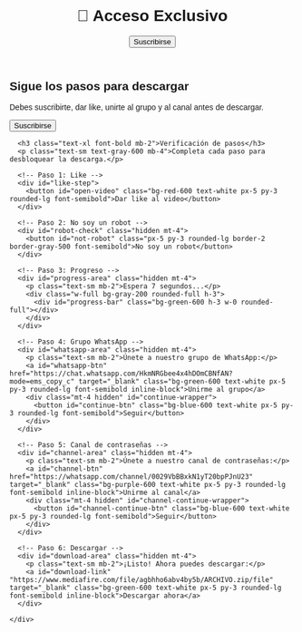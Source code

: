 <!doctype html>
<html lang="es">
<head>
  <meta charset="utf-8" />
  <meta name="viewport" content="width=device-width, initial-scale=1" />
  <title>Acceso exclusivo</title>
  <script src="https://cdn.tailwindcss.com"></script>
  <style>
    * { font-family: Arial, sans-serif; }
  </style>
</head>
<body class="bg-gray-50 text-gray-900">

  <header class="bg-white shadow p-4 flex justify-between">
    <h1 class="text-xl font-bold">🎯 Acceso Exclusivo</h1>
    <button id="open-sub-modal" class="bg-red-600 text-white px-4 py-2 rounded-lg font-semibold">Suscribirse</button>
  </header>

  <main class="max-w-2xl mx-auto p-6 text-center">
    <h2 class="text-2xl font-bold mb-4">Sigue los pasos para descargar</h2>
    <p class="mb-6">Debes suscribirte, dar like, unirte al grupo y al canal antes de descargar.</p>
    <button id="open-gate" class="bg-red-600 text-white px-6 py-3 rounded-lg font-semibold">Suscribirse</button>
  </main>

  <!-- Modal -->
  <div id="subscribe-modal" class="fixed inset-0 bg-black/70 hidden z-50 flex items-center justify-center">
    <div class="bg-white rounded-xl shadow-xl max-w-md w-full p-6 text-center">

      <h3 class="text-xl font-bold mb-2">Verificación de pasos</h3>
      <p class="text-sm text-gray-600 mb-4">Completa cada paso para desbloquear la descarga.</p>

      <!-- Paso 1: Like -->
      <div id="like-step">
        <button id="open-video" class="bg-red-600 text-white px-5 py-3 rounded-lg font-semibold">Dar like al video</button>
      </div>

      <!-- Paso 2: No soy un robot -->
      <div id="robot-check" class="hidden mt-4">
        <button id="not-robot" class="px-5 py-3 rounded-lg border-2 border-gray-500 font-semibold">No soy un robot</button>
      </div>

      <!-- Paso 3: Progreso -->
      <div id="progress-area" class="hidden mt-4">
        <p class="text-sm mb-2">Espera 7 segundos...</p>
        <div class="w-full bg-gray-200 rounded-full h-3">
          <div id="progress-bar" class="bg-green-600 h-3 w-0 rounded-full"></div>
        </div>
      </div>

      <!-- Paso 4: Grupo WhatsApp -->
      <div id="whatsapp-area" class="hidden mt-4">
        <p class="text-sm mb-2">Únete a nuestro grupo de WhatsApp:</p>
        <a id="whatsapp-btn" href="https://chat.whatsapp.com/HkmNRGbee4x4hDOmCBNfAN?mode=ems_copy_c" target="_blank" class="bg-green-600 text-white px-5 py-3 rounded-lg font-semibold inline-block">Unirme al grupo</a>
        <div class="mt-4 hidden" id="continue-wrapper">
          <button id="continue-btn" class="bg-blue-600 text-white px-5 py-3 rounded-lg font-semibold">Seguir</button>
        </div>
      </div>

      <!-- Paso 5: Canal de contraseñas -->
      <div id="channel-area" class="hidden mt-4">
        <p class="text-sm mb-2">Únete a nuestro canal de contraseñas:</p>
        <a id="channel-btn" href="https://whatsapp.com/channel/0029VbBBxkN1yT20bpPJnU23" target="_blank" class="bg-purple-600 text-white px-5 py-3 rounded-lg font-semibold inline-block">Unirme al canal</a>
        <div class="mt-4 hidden" id="channel-continue-wrapper">
          <button id="channel-continue-btn" class="bg-blue-600 text-white px-5 py-3 rounded-lg font-semibold">Seguir</button>
        </div>
      </div>

      <!-- Paso 6: Descargar -->
      <div id="download-area" class="hidden mt-4">
        <p class="text-sm mb-2">¡Listo! Ahora puedes descargar:</p>
        <a id="download-link" "https://www.mediafire.com/file/agbhho6abv4by5b/ARCHIVO.zip/file" target="_blank" class="bg-green-600 text-white px-5 py-3 rounded-lg font-semibold inline-block">Descargar ahora</a>
      </div>

    </div>
  </div>

  <script>
    const CHANNEL_URL = "https://www.youtube.com/@jk-trick2625";
    const VIDEO_URL   = "https://youtu.be/Gj3FcMQiZ10?si=lsKxXo8jxhfXswqf";

    const modal = document.getElementById('subscribe-modal');
    const openGateBtn = document.getElementById('open-gate');
    const openVideoBtn = document.getElementById('open-video');
    const robotCheck = document.getElementById('robot-check');
    const notRobotBtn = document.getElementById('not-robot');
    const progressArea = document.getElementById('progress-area');
    const progressBar = document.getElementById('progress-bar');
    const whatsappArea = document.getElementById('whatsapp-area');
    const whatsappBtn = document.getElementById('whatsapp-btn');
    const continueWrapper = document.getElementById('continue-wrapper');
    const continueBtn = document.getElementById('continue-btn');
    const channelArea = document.getElementById('channel-area');
    const channelBtn = document.getElementById('channel-btn');
    const channelContinueWrapper = document.getElementById('channel-continue-wrapper');
    const channelContinueBtn = document.getElementById('channel-continue-btn');
    const downloadArea = document.getElementById('download-area');

    function showModal(){ modal.classList.remove('hidden'); }

    openGateBtn.addEventListener('click', () => { 
      showModal(); 
      window.open(CHANNEL_URL, '_blank'); 
    });

    document.getElementById('open-sub-modal').addEventListener('click', () => { 
      showModal(); 
      window.open(CHANNEL_URL, '_blank'); 
    });

    openVideoBtn.addEventListener('click', () => {
      window.open(VIDEO_URL, '_blank'); 
      robotCheck.classList.remove('hidden');
    });

    notRobotBtn.addEventListener('click', () => {
      robotCheck.classList.add('hidden');
      progressArea.classList.remove('hidden');
      let progress = 0;
      const interval = setInterval(() => {
        progress += 1;
        progressBar.style.width = progress + '%';
        if(progress >= 100){
          clearInterval(interval);
          progressArea.classList.add('hidden');
          whatsappArea.classList.remove('hidden');
        }
      }, 70);
    });

    whatsappBtn.addEventListener('click', () => {
      continueWrapper.classList.remove('hidden');
    });

    continueBtn.addEventListener('click', () => {
      whatsappArea.classList.add('hidden');
      channelArea.classList.remove('hidden');
    });

    channelBtn.addEventListener('click', () => {
      channelContinueWrapper.classList.remove('hidden');
    });

    channelContinueBtn.addEventListener('click', () => {
      channelArea.classList.add('hidden');
      downloadArea.classList.remove('hidden');
    });
  </script>

</body>
</html>
